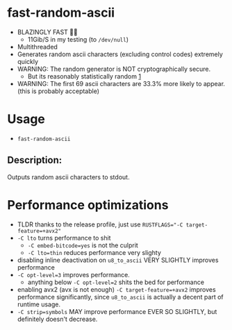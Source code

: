 # fast-random-ascii
* BLAZINGLY FAST 🚀🚀
    * 11Gib/S in my testing (to `/dev/null`)
* Multithreaded
* Generates random ascii characters (excluding control codes) extremely quickly
* WARNING: The random generator is NOT cryptographically secure.
    * But its reasonably statistically random [1][xorshiftrng]
* WARNING: The first 69 ascii characters are 33.3% more likely to appear. (this is probably acceptable)

# Usage
* `fast-random-ascii`
## Description:
Outputs random ascii characters to stdout.


# Performance optimizations
* TLDR thanks to the release profile, just use `RUSTFLAGS="-C target-feature=+avx2"`
* `-C lto` turns performance to shit
    * `-C embed-bitcode=yes` is not the culprit
    * `-C lto=thin` reduces performance very slighty
* disabling inline deactivation on `u8_to_ascii` VERY SLIGHTLY improves performance
* `-C opt-level=3` improves performance.
    * anything below `-C opt-level=2` shits the bed for performance
* enabling avx2 (avx is not enough) `-C target-feature=+avx2` improves performance significantly, since `u8_to_ascii` is actually a decent part of runtime usage.
* `-C strip=symbols` MAY improve performance EVER SO SLIGHTLY, but definitely doesn't decrease.

[xorshiftrng]: https://www.jstatsoft.org/v08/i14/paper